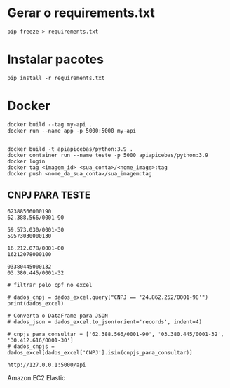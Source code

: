 # Gerar o requirements.txt 
    pip freeze > requirements.txt

# Instalar pacotes 
    pip install -r requirements.txt

# Docker
    docker build --tag my-api .
    docker run --name app -p 5000:5000 my-api


    docker build -t apiapicebas/python:3.9 .
    docker container run --name teste -p 5000 apiapicebas/python:3.9
    docker login
    docker tag <imagem_id> <sua_conta>/<nome_image>:tag
    docker push <nome_da_sua_conta>/sua_imagem:tag


## CNPJ PARA TESTE
    62388566000190
    62.388.566/0001-90

    59.573.030/0001-30
    59573030000130

    16.212.078/0001-00
    16212078000100

    03380445000132
    03.380.445/0001-32

    # filtrar pelo cpf no excel
    
    # dados_cnpj = dados_excel.query("CNPJ == '24.862.252/0001-98'")
    print(dados_excel)

    # Converta o DataFrame para JSON
    # dados_json = dados_excel.to_json(orient='records', indent=4)

    # cnpjs_para_consultar = ['62.388.566/0001-90', '03.380.445/0001-32', '30.412.616/0001-30']
    # dados_cnpjs = dados_excel[dados_excel['CNPJ'].isin(cnpjs_para_consultar)]

    http://127.0.0.1:5000/api

Amazon EC2
Elastic 
